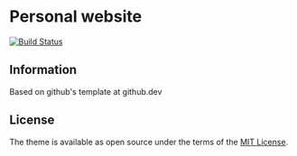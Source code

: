 # Personal website

[![Build Status](https://travis-ci.org/gzuckerman/personal-website.svg?branch=master)](https://travis-ci.org/gzuckerman/personal-website)

## Information

Based on github's template at github.dev


## License

The theme is available as open source under the terms of the [MIT License](https://opensource.org/licenses/MIT).
